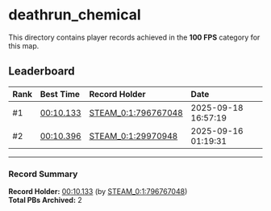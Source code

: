 # deathrun_chemical

This directory contains player records achieved in the **100 FPS** category for this map.

## Leaderboard

| Rank | Best Time | Record Holder | Date                |
| :--- | :-------- | :------------ | :------------------ |
| #1   | [00:10.133](./00010133_STEAM_0_1_796767048_20250918-165719.zip) | [STEAM_0:1:796767048](https://speedrun16.com/profile/STEAM_0:1:796767048)   | 2025-09-18 16:57:19 |
| #2   | [00:10.396](./00010396_STEAM_0_1_29970948_20250916-011931.zip) | [STEAM_0:1:29970948](https://speedrun16.com/profile/STEAM_0:1:29970948)   | 2025-09-16 01:19:31 |

---

### Record Summary
**Record Holder:** [00:10.133](./00010133_STEAM_0_1_796767048_20250918-165719.zip) (by [STEAM_0:1:796767048](https://speedrun16.com/profile/STEAM_0:1:796767048))  
**Total PBs Archived:** 2